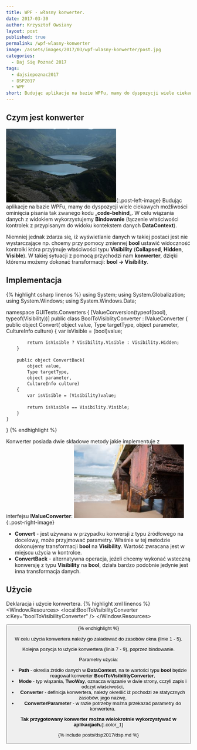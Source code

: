 ```yaml
---
title: WPF - własny konwerter.
date: 2017-03-30
author: Krzysztof Owsiany
layout: post
published: true
permalink: /wpf-wlasny-konwerter
image: /assets/images/2017/03/wpf-wlasny-konwerter/post.jpg
categories:
  - Daj Się Poznać 2017
tags:
  - dajsiepoznac2017
  - DSP2017
  - WPF
short: Budując aplikacje na bazie WPFu, mamy do dyspozycji wiele ciekawych możliwości ominięcia pisania tak zwanego kodu &#8222;code-behind&#8222;. W celu wiązania danych z widokiem wykorzystujemy Bindowanie (łączenie właściwości kontrolek z przypisanym do widoku kontekstem danych DataContext).
---
```

## Czym jest konwerter
[![WPF - własny konwerter.][post]][post-big]{:.post-left-image}
Budując aplikacje na bazie WPFu, mamy do dyspozycji wiele ciekawych możliwości ominięcia pisania tak zwanego kodu &#8222;**code-behind**&#8222;. W celu wiązania danych z widokiem wykorzystujemy **Bindowanie** (łączenie właściwości kontrolek z przypisanym do widoku kontekstem danych **DataContext**).

Niemniej jednak zdarza się, iż wyświetlanie danych w takiej postaci jest nie wystarczające np. chcemy przy pomocy zmiennej **bool** ustawić widoczność kontrolki która przyjmuje właściwości typu **Visibility** (**Collapsed**, **Hidden**, **Visible**). W takiej sytuacji z pomocą przychodzi nam **konwerter**, dzięki któremu możemy dokonać transformacji: **bool -> Visibility**.

## Implementacja

{% highlight csharp linenos %}
using System;
using System.Globalization;
using System.Windows;
using System.Windows.Data;

namespace GUITests.Converters
{
  [ValueConversion(typeof(bool), typeof(Visibility))]
  public class BoolToVisiblityConverter : IValueConverter
  {
		public object Convert(
            object value,
            Type targetType, 
            object parameter,
            CultureInfo culture)
		{
			var isVisible = (bool)value;

			return isVisible ? Visibility.Visible : Visibility.Hidden;
		}

		public object ConvertBack(
            object value,
            Type targetType, 
            object parameter, 
            CultureInfo culture)
		{
			var isVisible = (Visibility)value;

			return isVisible == Visibility.Visible;
		}
	}
}
{% endhighlight %}

Konwerter posiada dwie składowe metody jakie implementuje z interfejsu **IValueConverter**:
[![WPF - własny konwerter.][image1]][image1-big]{:.post-right-image}
* **Convert** - jest używana w przypadku konwersji z typu źródłowego na docelowy, może przyjmować parametry. Właśnie w tej metodzie dokonujemy transformacji **bool** na **Visibility**. Wartość zwracana jest w miejscu użycia w kontrolce.
* **ConvertBack** - alternatywna operacja, jeżeli chcemy wykonać wsteczną konwersję z typu **Visibility** na **bool**, działa bardzo podobnie jedynie jest inna transformacja danych.

## Użycie
Deklaracja i użycie konwertera.
{% highlight xml linenos %}
<Window.Resources>
  <ResourceDictionary>
    <local:BoolToVisibilityConverter x:Key="boolToVisibilityConverter" />
  </ResourceDictionary>
</Window.Resources>

<Button Visibility="{Binding Path=Visible, Mode=TwoWay, 
  Converter={StaticResource boolToVisibilityConverter}, 
  ConverterParameter=params}"/>
{% endhighlight %}

W celu użycia konwertera należy go załadować do zasobów okna (linie 1 - 5).

Kolejna pozycja to użycie konwertera (linia 7 - 9), poprzez bindowanie.

Parametry użycia:
* **Path** - określa źródło danych w **DataContext**, na te wartości typu **bool** będzie reagował konwerter **BoolToVisibilityConverter**,
* **Mode** - typ wiązania, **TwoWay**, oznacza wiązanie w dwie strony, cczyli zapis i odczyt właściwości,
* **Converter** - definicja konwertera, należy określić iż pochodzi ze statycznych zasobów, jego nazwę,
* **ConverterParameter** - w razie potrzeby można przekazać parametry do konwertera.
    
**Tak przygotowany konwerter można wielokrotnie wykorzystywać w aplikacjach.**{:.color_1}

{% include posts/dsp2017/dsp.md %}

[post]: assets/images/2017/03/wpf-wlasny-konwerter/post.jpg
[post-big]: assets/images/2017/03/wpf-wlasny-konwerter/post-big.jpg

[image1]: assets/images/2017/03/wpf-wlasny-konwerter/image1.jpg
[image1-big]: assets/images/2017/03/wpf-wlasny-konwerter/image1-big.jpg